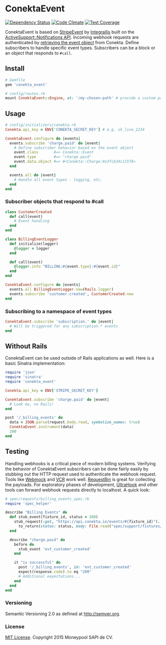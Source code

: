 # ConektaEvent
[![Dependency Status](https://gemnasium.com/moneypool/conekta_event.svg)](https://gemnasium.com/moneypool/conekta_event) [![Code Climate](https://codeclimate.com/github/moneypool/conekta_event/badges/gpa.svg)](https://codeclimate.com/github/moneypool/conekta_event) [![Test Coverage](https://codeclimate.com/github/moneypool/conekta_event/badges/coverage.svg)](https://codeclimate.com/github/moneypool/conekta_event/coverage)

ConektaEvent is based on [StripeEvent](https://github.com/integrallis/stripe_event) by [Integrallis](http://integrallis.com/) built on the [ActiveSupport::Notifications API](http://api.rubyonrails.org/classes/ActiveSupport/Notifications.html). Incoming webhook requests are authenticated by [retrieving the event object](https://www.conekta.io/es/docs/api?language=curl&vertical=productos-digitales#eventos) from Conekta. Define subscribers to handle specific event types. Subscribers can be a block or an object that responds to `#call`.

## Install

```ruby
# Gemfile
gem 'conekta_event'
```

```ruby
# config/routes.rb
mount ConektaEvent::Engine, at: '/my-chosen-path' # provide a custom path
```

## Usage

```ruby
# config/initializers/conekta.rb
Conekta.api_key = ENV['CONEKTA_SECRET_KEY'] # e.g. sk_live_1234

ConektaEvent.configure do |events|
  events.subscribe 'charge.paid' do |event|
    # Define subscriber behavior based on the event object
    event.class       #=> Conekta::Event
    event.type        #=> "charge.paid"
    event.data.object #=> #<Conekta::Charge:0x3fcb34c115f8>
  end

  events.all do |event|
    # Handle all event types - logging, etc.
  end
end
```

### Subscriber objects that respond to #call

```ruby
class CustomerCreated
  def call(event)
    # Event handling
  end
end

class BillingEventLogger
  def initialize(logger)
    @logger = logger
  end

  def call(event)
    @logger.info "BILLING:#{event.type}:#{event.id}"
  end
end
```

```ruby
ConektaEvent.configure do |events|
  events.all BillingEventLogger.new(Rails.logger)
  events.subscribe 'customer.created', CustomerCreated.new
end
```

### Subscribing to a namespace of event types

```ruby
ConektaEvent.subscribe 'subscription.' do |event|
  # Will be triggered for any subscription.* events
end
```

<!-- ## Securing your webhook endpoint

ConektaEvent automatically fetches events from Conekta to ensure they haven't been forged. However, that doesn't prevent an attacker who knows your endpoint name and an event's ID from forcing your server to process a legitimate event twice. If that event triggers some useful action, like generating a license key or enabling a delinquent account, you could end up giving something the attacker is supposed to pay for away for free.

To prevent this, ConektaEvent supports using HTTP Basic authentication on your webhook endpoint. If only Conekta knows the basic authentication password, this ensures that the request really comes from Conekta. Here's what you do:

1. Arrange for a secret key to be available in your application's environment variables or `secrets.yml` file. You can generate a suitable secret with the `rake secret` command. (Remember, the `secrets.yml` file shouldn't contain production secrets directly; it should use ERB to include them.)

2. Configure ConektaEvent to require that secret be used as a basic authentication password, using code along the lines of these examples:

    ```ruby
    # CONEKTA_WEBHOOK_SECRET environment variable
    ConektaEvent.authentication_secret = ENV['CONEKTA_WEBHOOK_SECRET']
    # conekta_webhook_secret key in secrets.yml file
    ConektaEvent.authentication_secret = Rails.application.secrets.stripe_webhook_secret
    ```

3. When you specify your webhook's URL in Conekta's settings, include the secret as a password in the URL, along with any username:

        https://conekta:my-secret-key@myapplication.com/my-webhook-path

This is only truly secure if your webhook endpoint is accessed over SSL, which Conekta strongly recommends anyway.
-->
<!--
## Configuration

If you have built an application that has multiple Conekta accounts--say, each of your customers has their own--you may want to define your own way of retrieving events from Conekta (e.g. perhaps you want to use the [user_id parameter](https://conekta.com/docs/apps/getting-started#webhooks) from the top level to detect the customer for the event, then grab their specific API key). You can do this:

```ruby
ConektaEvent.event_retriever = lambda do |params|
  api_key = Account.find_by!(conekta_user_id: params[:user_id]).api_key
  Conekta::Event.find(params[:id], api_key)
end
```

```ruby
class EventRetriever
  def call(params)
    api_key = retrieve_api_key(params[:user_id])
    Conekta::Event.find(params[:id], api_key)
  end

  def retrieve_api_key(stripe_user_id)
    Account.find_by!(conekta_user_id: conekta_user_id).api_key
  rescue ActiveRecord::RecordNotFound
    # whoops something went wrong - error handling
  end
end

ConektaEvent.event_retriever = EventRetriever.new
```

If you'd like to ignore particular webhook events (perhaps to ignore test webhooks in production, or to ignore webhooks for a non-paying customer), you can do so by returning `nil` in you custom `event_retriever`. For example:

```ruby
ConektaEvent.event_retriever = lambda do |params|
  return nil if Rails.env.production? && !params[:livemode]
  Conekta::Event.find(params[:id])
end
```

```ruby
ConektaEvent.event_retriever = lambda do |params|
  account = Account.find_by!(conekta_user_id: params[:user_id])
  return nil if account.delinquent?
  Conekta::Event.find(params[:id], account.api_key)
end
```
-->
## Without Rails

ConektaEvent can be used outside of Rails applications as well. Here is a basic Sinatra implementation:

```ruby
require 'json'
require 'sinatra'
require 'conekta_event'

Conekta.api_key = ENV['STRIPE_SECRET_KEY']

ConektaEvent.subscribe 'charge.paid' do |event|
  # Look ma, no Rails!
end

post '/_billing_events' do
  data = JSON.parse(request.body.read, symbolize_names: true)
  ConektaEvent.instrument(data)
  200
end
```

## Testing

Handling webhooks is a critical piece of modern billing systems. Verifying the behavior of ConektaEvent subscribers can be done fairly easily by stubbing out the HTTP request used to authenticate the webhook request. Tools like [Webmock](https://github.com/bblimke/webmock) and [VCR](https://github.com/vcr/vcr) work well. [RequestBin](http://requestb.in/) is great for collecting the payloads. For exploratory phases of development, [UltraHook](http://www.ultrahook.com/) and other tools can forward webhook requests directly to localhost. A quick look:

```ruby
# spec/requests/billing_events_spec.rb
require 'spec_helper'

describe "Billing Events" do
  def stub_event(fixture_id, status = 200)
    stub_request(:get, "https://api.conekta.io/events/#{fixture_id}").
      to_return(status: status, body: File.read("spec/support/fixtures/#{fixture_id}.json"))
  end

  describe "charge.paid" do
    before do
      stub_event 'evt_customer_created'
    end

    it "is successful" do
      post '/_billing_events', id: 'evt_customer_created'
      expect(response.code).to eq "200"
      # Additional expectations...
    end
  end
end
```
### Versioning

Semantic Versioning 2.0 as defined at <http://semver.org>.

### License

[MIT License](https://github.com/integrallis/stripe_event/blob/master/LICENSE.md).
Copyright 2015 Moneypool SAPI de CV.
